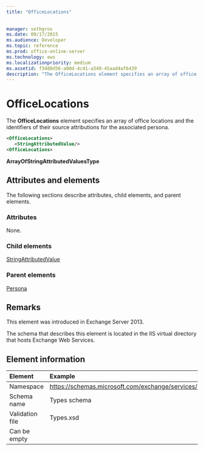 ```yaml
---
title: "OfficeLocations"
 
 
manager: sethgros
ms.date: 09/17/2015
ms.audience: Developer
ms.topic: reference
ms.prod: office-online-server
ms.technology: ews
ms.localizationpriority: medium
ms.assetid: f3488d56-a00d-4c41-a348-45aad4af6439
description: "The OfficeLocations element specifies an array of office locations and the identifiers of their source attributions for the associated persona."
---
```


# OfficeLocations

The **OfficeLocations** element specifies an array of office locations and the identifiers of their source attributions for the associated persona. 
  
```XML
<OfficeLocations>   
   <StringAttributedValue/>
<OfficeLocations>
```

 **ArrayOfStringAttributedValuesType**
## Attributes and elements

The following sections describe attributes, child elements, and parent elements.
  
### Attributes

None.
  
### Child elements

[StringAttributedValue](stringattributedvalue.md)
  
### Parent elements

[Persona](persona.md)
  
## Remarks

This element was introduced in Exchange Server 2013.
  
The schema that describes this element is located in the IIS virtual directory that hosts Exchange Web Services.
  
## Element information

| Element | Example |
|:-----|:-----|
|Namespace  <br/> |https://schemas.microsoft.com/exchange/services/2006/types  <br/> |
|Schema name  <br/> |Types schema  <br/> |
|Validation file  <br/> |Types.xsd  <br/> |
|Can be empty  <br/> ||
   

